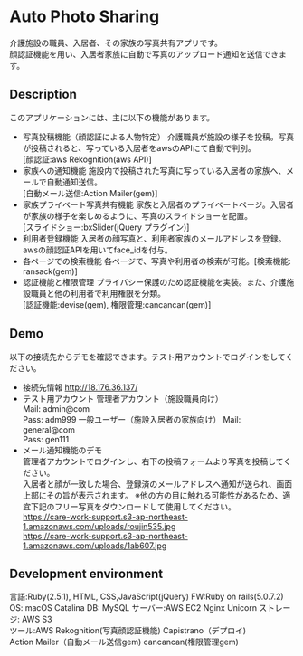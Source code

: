 # Auto Photo Sharing
介護施設の職員、入居者、その家族の写真共有アプリです。  
顔認証機能を用い、入居者家族に自動で写真のアップロード通知を送信できます。

## Description
このアプリケーションには、主に以下の機能があります。
- 写真投稿機能（顔認証による人物特定）
介護職員が施設の様子を投稿。写真が投稿されると、写っている入居者をawsのAPIにて自動で判別。  
  [顔認証:aws Rekognition(aws API)]
- 家族への通知機能
施設内で投稿された写真に写っている入居者の家族へ、メールで自動通知送信。  
  [自動メール送信:Action Mailer(gem)]
- 家族プライベート写真共有機能
家族と入居者のプライベートページ。入居者が家族の様子を楽しめるように、写真のスライドショーを配置。  
  [スライドショー:bxSlider(jQuery プラグイン)]
- 利用者登録機能
入居者の顔写真と、利用者家族のメールアドレスを登録。awsの顔認証APIを用いてface_idを付与。
- 各ページでの検索機能
各ページで、写真や利用者の検索が可能。[検索機能: ransack(gem)]
- 認証機能と権限管理
プライバシー保護のため認証機能を実装。また、介護施設職員と他の利用者で利用権限を分類。  
  [認証機能:devise(gem), 権限管理:cancancan(gem)]

## Demo
以下の接続先からデモを確認できます。テスト用アカウントでログインをしてください。
- 接続先情報 http://18.176.36.137/
- テスト用アカウント
管理者アカウント（施設職員向け）  
Mail: admin@com  
Pass: adm999 
一般ユーザー（施設入居者の家族向け）
Mail: general@com  
Pass: gen111
- メール通知機能のデモ  
管理者アカウントでログインし、右下の投稿フォームより写真を投稿してください。  
入居者と顔が一致した場合、登録済のメールアドレスへ通知が送られ、画面上部にその旨が表示されます。
※他の方の目に触れる可能性があるため、適宜下記のフリー写真をダウンロードして使用してください。  
https://care-work-support.s3-ap-northeast-1.amazonaws.com/uploads/roujin535.jpg  
https://care-work-support.s3-ap-northeast-1.amazonaws.com/uploads/1ab607.jpg

## Development environment
言語:Ruby(2.5.1), HTML, CSS,JavaScript(jQuery)  FW:Ruby on rails(5.0.7.2)  
OS: macOS Catalina   DB: MySQL  サーバー:AWS EC2  Nginx  Unicorn  ストレージ: AWS S3  
ツール:AWS Rekognition(写真顔認証機能)  Capistrano（デプロイ)  
Action Mailer（自動メール送信gem)  cancancan(権限管理gem)